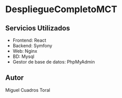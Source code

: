 # DespliegueCompletoMCT

## Servicios Utilizados

- Frontend: React
- Backend: Symfony
- Web: Nginx
- BD: Mysql
- Gestor de base de datos: PhpMyAdmin

## Autor

Miguel Cuadros Toral
